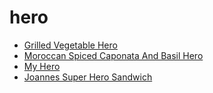 # hero

 * [Grilled Vegetable Hero](../index/g/grilled-vegetable-hero-101812.json)
 * [Moroccan Spiced Caponata And Basil Hero](../index/m/moroccan-spiced-caponata-and-basil-hero-12389.json)
 * [My Hero](../index/m/my-hero-240769.json)
 * [Joannes Super Hero Sandwich](../index/j/joannes-super-hero-sandwich.json)
